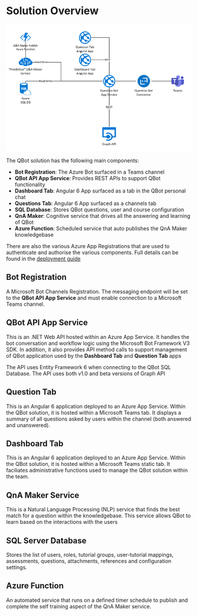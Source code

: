 # Solution Overview
![overview](images/overview.png)

The QBot solution has the following main components:
* **Bot Registration**: The Azure Bot surfaced in a Teams channel
* **QBot API App Service**: Provides REST APIs to support QBot functionality
* **Dashboard Tab**: Angular 6 App surfaced as a tab in the QBot personal chat
* **Questions Tab**: Angular 6 App surfaced as a channels tab
* **SQL Database**: Stores QBot questions, user and course configuration
* **QnA Maker**: Cognitive service that drives all the answering and learning of QBot
* **Azure Function**: Scheduled service that auto publishes the QnA Maker knowledgebase

There are also the various Azure App Registrations that are used to authenticate and authorise the various components. Full details can be found in the [deployment guide](armtemplate-deployment-guide.md)

## Bot Registration
A Microsoft Bot Channels Registration. The messaging endpoint will be set to the **QBot API App Service** and must enable connection to a Microsoft Teams channel.

## QBot API App Service
This is an .NET Web API hosted within an Azure App Service.
It handles the bot conversation and workflow logic using the Microsoft Bot Framework V3 SDK. In addition, it also provides API method calls to support management of QBot application used by the **Dashboard Tab** and **Question Tab** apps

The API uses Entity Framework 6 when connecting to the QBot SQL Database.
The API uses both v1.0 and beta versions of Graph API

## Question Tab
This is an Angular 6 application deployed to an Azure App Service. Within the QBot solution, it is hosted within a Microsoft Teams tab. It displays a summary of all  questions asked by users within the channel (both answered and unanswered).

## Dashboard Tab
This is an Angular 6 application deployed to an Azure App Service. Within the QBot solution, it is hosted within a Microsoft Teams static tab. It faciliates administrative functions used to manage the QBot solution within the team.

## QnA Maker Service
This is a Natural Language Processing (NLP) service that finds the best match for a question within the knowledgebase. This service allows QBot to learn based on the interactions with the users

## SQL Server Database
Stores the list of users, roles, tutorial groups, user-tutorial mappings, assessments, questions, attachments, references and configuration settings.

## Azure Function
An automated service that runs on a defined timer schedule to publish and complete the self training aspect of the QnA Maker service.


